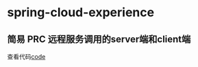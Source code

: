 # spring-cloud-experience
## 简易 PRC 远程服务调用的server端和client端
查看代码[code](https://github.com/TimingTop/spring-cloud-experience/tree/master/src/main/java/com/timing/experience/rpc)
